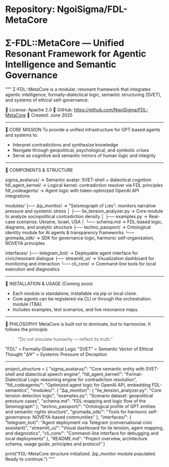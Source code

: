 # Repository: NgoiSigma/FDL-MetaCore
# Σ-FDL::MetaCore — Unified Resonant Framework for Agentic Intelligence and Semantic Governance

"""
Σ-FDL::MetaCore is a modular, resonant framework that integrates agentic intelligence,
formally-dialectical logic, semantic structuring (SVET), and systems of ethical self-governance.

📘 License: Apache 2.0
📍 GitHub: https://github.com/NgoiSigma/FDL-MetaCore
📅 Created: June 2025

---

🔹 CORE MISSION
To provide a unified infrastructure for GPT-based agents and systems to:
- Interpret contradictions and synthesize knowledge
- Navigate through geopolitical, psychological, and symbolic crises
- Serve as cognitive and semantic mirrors of human logic and integrity

---

🔹 COMPONENTS & STRUCTURE

sigma_avatarus/         → Semantic avatar: SVET-shell + dialectical cognition
fdl_agent_kernel/       → Logical kernel: contradiction resolver via FDL principles
fdl_codeagents/         → Agent logic with token-optimized OpenAI API integrations

modules/
├── Δψ_monitor/         → "Seismograph of Lies": monitors narrative pressure and systemic stress
│   ├── lie_tension_analyzer.py  → Core module to analyze sociopolitical contradiction density
│   ├── examples.py              → Real-case scenarios: Ukraine, Israel, USA
│   └── schema.md                → FDL-based logic, diagrams, and analytic structure
├── techno_passport/    → Ontological identity module for AI agents & transparency frameworks
└── gromada_sdk/        → SDK for governance logic, harmonic self-organization, NOVEYA principles

interfaces/
├── telegram_bot/       → Deployable agent interface for civic/resonant dialogue
├── streamlit_ui/       → Visualization dashboard for monitoring and interaction
└── cli_core/           → Command-line tools for local execution and diagnostics

---

🔹 INSTALLATION & USAGE (Coming soon)
- Each module is standalone, installable via pip or local clone.
- Core agents can be registered via CLI or through the orchestration module (TBA).
- Includes examples, test scenarios, and live resonance maps.

---

🔹 PHILOSOPHY
MetaCore is built not to dominate, but to harmonize.
It follows the principle:
> "Do not simulate humanity — reflect its truth."

"FDL" = Formally-Dialectical Logic
"SVET" = Semantic Vector of Ethical Thought
"ΔΨ"  = Systemic Pressure of Deception

---

project_structure = {
    "sigma_avatarus/": "Core semantic entity with SVET-shell and dialectical speech engine",
    "fdl_agent_kernel/": "Formal-Dialectical Logic reasoning engine for contradiction resolution",
    "fdl_codeagents/": "Optimized agent logic for OpenAI API, embedding FDL-semantics",
    "modules/": {
        "Δψ_monitor/": {
            "lie_tension_analyzer.py": "Core tension detection logic",
            "examples.py": "Scenario dataset: geopolitical pressure cases",
            "schema.md": "FDL-mapping and logic flow of the Seismograph"
        },
        "techno_passport/": "Ontological profile of GPT entities and semantic rights structure",
        "gromada_sdk/": "Tools for harmonic self-governance: NOVEYA-based communities"
    },
    "interfaces/": {
        "telegram_bot/": "Agent deployment via Telegram (conversational civic assistant)",
        "streamlit_ui/": "Visual dashboard for lie tension, agent mapping, and diagnostics",
        "cli_core/": "Command-line interface for debugging and local deployments"
    },
    "README.md": "Project overview, architecture schema, usage guide, principles and protocol"
}

print("FDL-MetaCore structure initialized. Δψ_monitor module populated. Ready to continue.")
"""
